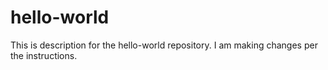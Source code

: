 # hello-world
This is  description for the hello-world repository.
I am making changes per the instructions.
